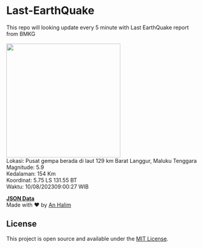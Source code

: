 # Last-EarthQuake
This repo will looking update every 5 minute with Last EarthQuake report from BMKG
<br>
<br>
<img src="https://static.bmkg.go.id/20230810090027.mmi.jpg" width="300"/>
<br>
Lokasi: Pusat gempa berada di laut 129 km Barat Langgur, Maluku Tenggara <br>
Magnitude: 5.9 <br>
Kedalaman: 154 Km <br>
Koordinat: 5.75 LS 131.55 BT <br>
Waktu: 10/08/202309:00:27 WIB <br>

<a href="./data/data.json">**JSON Data**</a>
<br>
Made with ❤️ by <a href="https://github.com/an-halim">An Halim</a>
## License

This project is open source and available under the [MIT License](LICENSE).
